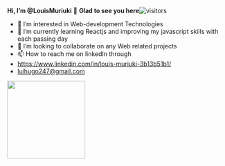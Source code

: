  **Hi, I’m @LouisMuriuki**  👋 
 **Glad to see you here**![visitors](https://visitor-badge.glitch.me/badge?page_id=page.id)
- 👀 I’m interested in Web-development Technologies
- 🌱 I’m currently learning Reactjs and improving my javascript skills with each passing day
- 💞️ I’m looking to collaborate on any Web related projects
- 📫 How to reach me on linkedIn through
-  https://www.linkedin.com/in/louis-muriuki-3b13b51b1/
-  luihugo247@gmail.com
<img height="180em" src="https://github-readme-stats.vercel.app/api?username=LouisMuriuki&show_icons=true&hide_border=true&&count_private=true&include_all_commits=true" />
<!---
LouisMuriuki/LouisMuriuki is a ✨ special ✨ repository because its `README.md` (this file) appears on your GitHub profile.
You can click the Preview link to take a look at your changes.
--->
